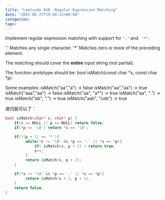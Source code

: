 ```yaml
---
title: "Leetcode #10  Regular Expression Matching"
date: "2015-05-27T19:50:12+08:00"
categories:
tags:
---
```


                                            

Implement regular expression matching with support for <code>'.'</code> and <code>
'*'</code>.

'.' Matches any single character.
'*' Matches zero or more of the preceding element.

The matching should cover the <strong>entire</strong> input string (not partial).

The function prototype should be:
bool isMatch(const char *s, const char *p)

Some examples:
isMatch("aa","a") → false
isMatch("aa","aa") → true
isMatch("aaa","aa") → false
isMatch("aa", "a*") → true
isMatch("aa", ".*") → true
isMatch("ab", ".*") → true
isMatch("aab", "c*a*b") → true



递归就可以了：

```cpp
bool isMatch(char* s, char* p) {
    if(s == NULL || p == NULL) return false;
    if(*p == '\0') return *s == '\0';

    if(*(p + 1) == '*'){
         while(*s != '\0' && *p == '.' || *s == *p){
             if( isMatch(s, p + 2) ) return true;
             s++;
         }
         return isMatch(s, p + 2);
    }

    if(*s != '\0' && *p == '.' || *s == *p){
         return isMatch(s + 1, p + 1);
    }
    return false;
}
